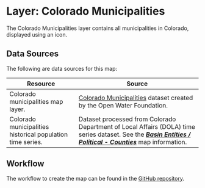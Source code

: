 # Layer: Colorado Municipalities

The Colorado Municipalities layer contains all municipalities in Colorado,
displayed using an icon.

## Data Sources

The following are data sources for this map:

| **Resource** | **Source** |
| -- | -- |
| Colorado municipalities map layer. | [Colorado Municipalities](https://data.openwaterfoundation.org/state/co/owf/municipalities/) dataset created by the Open Water Foundation. |
| Colorado municipalities historical population time series. | Dataset processed from Colorado Department of Local Affairs (DOLA) time series dataset.  See the [***Basin Entities / Political - Counties***](#map/entities-counties) map information. |

## Workflow

The workflow to create the map can be found in the [GitHub repository](https://github.com/OpenWaterFoundation/owf-infomapper-poudre/tree/master/workflow/BasinEntities/Municipal-Municipalities).
